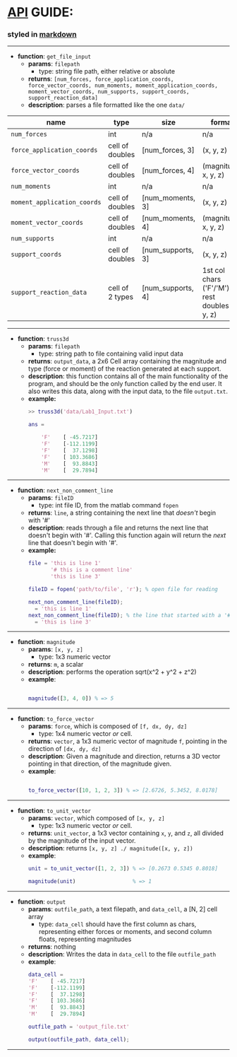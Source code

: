 # [API](https://en.wikipedia.org/wiki/Application_programming_interface) GUIDE:
### styled in [markdown](https://help.github.com/articles/basic-writing-and-formatting-syntax/)
-------------
* **function**: `get_file_input`
  * **params**: `filepath`
    * type: string file path, either relative or absolute
  * **returns**: `[num_forces, force_application_coords, force_vector_coords, num_moments, moment_application_coords, moment_vector_coords, num_supports, support_coords, support_reaction_data]`
  * **description**: parses a file formatted like the one `data/`

|name                       |type            |size             |format|
|----                       |----            |----             |------|
|`num_forces`               |int             |n/a              |n/a|
|`force_application_coords` |cell of doubles |[num_forces, 3]  |(x, y, z)|
|`force_vector_coords`      |cell of doubles |[num_forces, 4]  |(magnitude, x, y, z)|
|`num_moments`              |int             |n/a              |n/a|
|`moment_application_coords`|cell of doubles |[num_moments, 3] |(x, y, z)|
|`moment_vector_coords`     |cell of doubles |[num_moments, 4] |(magnitude, x, y, z)|
|`num_supports`             |int             |n/a              |n/a
|`support_coords`           |cell of doubles |[num_supports, 3]|(x, y, z)|
|`support_reaction_data`    |cell of 2 types |[num_supports, 4]|1st col chars ('F'/'M'), rest doubles (x, y, z)|

-------------
* **function**: `truss3d`
  * **params**: `filepath`
    * type: string path to file containing valid input data
  * **returns**: `output_data`, a 2x6 Cell array containing the magnitude and type (force or moment) of the reaction generated at each support.
  * **description**: this function contains all of the main functionality of the program, and should be the only function called by the end user. It also writes this data, along with the input data, to the file `output.txt`.
  * **example:**
    ```matlab
    >> truss3d('data/Lab1_Input.txt')

    ans =

        'F'    [ -45.7217]
        'F'    [-112.1199]
        'F'    [  37.1298]
        'F'    [ 103.3686]
        'M'    [  93.8843]
        'M'    [  29.7894]
    ```


-------------
* **function**: `next_non_comment_line`
  * **params**: `fileID`
    * type: int file ID, from the matlab command `fopen`
  * **returns**: `line`, a string containing the next line that _doesn't_ begin with '#'
  * **description**: reads through a file and returns the next line that doesn't begin with '#'. Calling this function again will return the *next* line that doesn't begin with '#'.
  * **example:**
    ```matlab
    file = 'this is line 1'
           '# this is a comment line'
           'this is line 3'

    fileID = fopen('path/to/file', 'r'); % open file for reading

    next_non_comment_line(fileID);
      = 'this is line 1'
    next_non_comment_line(fileID); % the line that started with a '#' is skipped
      = 'this is line 3'  
    ```

-------------
* **function**: `magnitude`
  * **params**: `[x, y, z]`
    * type: 1x3 numeric vector
  * **returns**: `m`, a scalar
  * **description**: performs the operation sqrt(x^2 + y^2 + z^2)
  * **example**:
    ```matlab

    magnitude([3, 4, 0]) % => 5
    ```

-------------
* **function**: `to_force_vector`
  * **params**: `force`, which is composed of `[f, dx, dy, dz]`
    * type: 1x4 numeric vector *or* cell.
  * **returns**: `vector`, a 1x3 numeric vector of magnitude `f`, pointing in the direction of `[dx, dy, dz]`
  * **description**: Given a magnitude and direction, returns a 3D vector pointing in that direction, of the magnitude given.
  * **example**:
    ```matlab

    to_force_vector([10, 1, 2, 3]) % => [2.6726, 5.3452, 8.0178]
    ```

-------------
* **function**: `to_unit_vector`
  * **params**: `vector`, which composed of `[x, y, z]`
    * type: 1x3 numeric vector *or* cell.
  * **returns**: `unit_vector`, a 1x3 vector containing `x`, `y`, and `z`, all divided by the magnitude of the input vector.
  * **description**: returns `[x, y, z] ./ magnitude([x, y, z])`
  * **example**:
    ```matlab
    unit = to_unit_vector([1, 2, 3]) % => [0.2673 0.5345 0.8018]

    magnitude(unit)                  % => 1
    ```

-------------
* **function**: `output`
  * **params**: `outfile_path`, a text filepath, and `data_cell`, a [N, 2] cell array
    * type: `data_cell` should have the first column as chars, representing either forces or moments, and second column floats, representing magnitudes
  * **returns**: nothing
  * **description**: Writes the data in `data_cell` to the file `outfile_path`
  * **example**:
    ```matlab
    data_cell =
    'F'    [ -45.7217]
    'F'    [-112.1199]
    'F'    [  37.1298]
    'F'    [ 103.3686]
    'M'    [  93.8843]
    'M'    [  29.7894]

    outfile_path = 'output_file.txt'

    output(outfile_path, data_cell);
    ```
-------------

